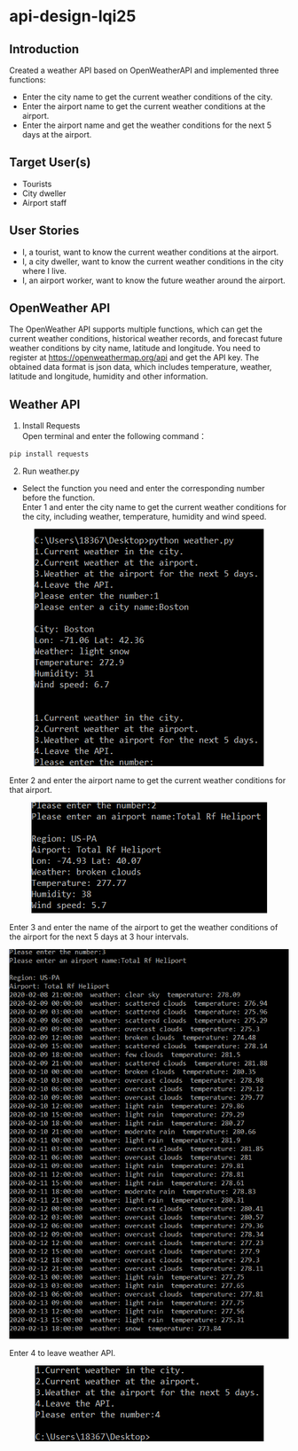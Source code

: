 # api-design-lqi25
## Introduction
Created a weather API based on OpenWeatherAPI and implemented three functions: 
- Enter the city name to get the current weather conditions of the city. 
- Enter the airport name to get the current weather conditions at the airport. 
- Enter the airport name and get the weather conditions for the next 5 days at the airport.

## Target User(s)
- Tourists
- City dweller
- Airport staff

## User Stories
- I, a tourist, want to know the current weather conditions at the airport.
- I, a city dweller, want to know the current weather conditions in the city where I live.
- I, an airport worker, want to know the future weather around the airport.

## OpenWeather API
The OpenWeather API supports multiple functions, which can get the current weather conditions, historical weather records, and forecast future weather conditions by city name, latitude and longitude. You need to register at https://openweathermap.org/api and get the API key. The obtained data format is json data, which includes temperature, weather, latitude and longitude, humidity and other information.

## Weather API
1. Install Requests   
Open terminal and enter the following command：   
```python
pip install requests
```
2. Run weather.py 
- Select the function you need and enter the corresponding number before the function.   
Enter 1 and enter the city name to get the current weather conditions for the city, including weather, temperature, humidity and wind speed.      
<p align="center">   
<img src="https://github.com/BUEC500C1/api-design-lqi25/blob/master/img/w2.png"/> 
</p>      
Enter 2 and enter the airport name to get the current weather conditions for that airport.       
<p align="center">   
<img src="https://github.com/BUEC500C1/api-design-lqi25/blob/master/img/w3.png"/> 
</p>         
Enter 3 and enter the name of the airport to get the weather conditions of the airport for the next 5 days at 3 hour intervals.   
<p align="center">
<img src="https://github.com/BUEC500C1/api-design-lqi25/blob/master/img/w4.png"/> 
</p>         
Enter 4 to leave weather API.   
<p align="center">
<img src="https://github.com/BUEC500C1/api-design-lqi25/blob/master/img/w5.png"/> 
</p>

